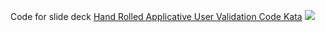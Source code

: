 Code for slide deck [Hand Rolled Applicative User Validation Code Kata](https://fpilluminated.com/deck/224)
<img src="https://fpilluminated.s3.eu-west-2.amazonaws.com/slide-decks/2024-06-09-hand-rolled-applicative-user-validation-code-kata/2024-06-09-hand-rolled-applicative-user-validation-code-kata-first-slide-large.png">